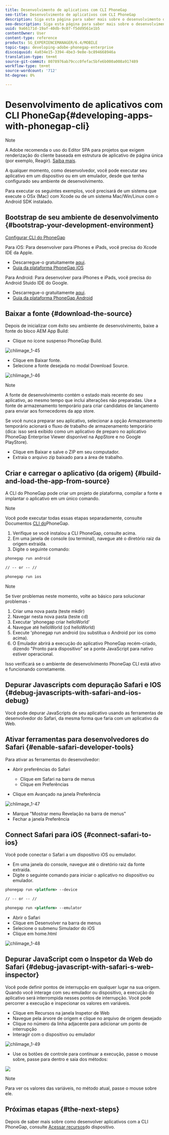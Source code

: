 ```yaml
---
title: Desenvolvimento de aplicativos com CLI PhoneGap
seo-title: Desenvolvimento de aplicativos com CLI PhoneGap
description: Siga esta página para saber mais sobre o desenvolvimento de aplicativos com CLI PhoneGap.
seo-description: Siga esta página para saber mais sobre o desenvolvimento de aplicativos com CLI PhoneGap.
uuid: 9a66171d-19af-40db-9c07-f5dd9561e1b5
contentOwner: User
content-type: reference
products: SG_EXPERIENCEMANAGER/6.4/MOBILE
topic-tags: developing-adobe-phonegap-enterprise
discoiquuid: 4a034e15-3394-4be3-9e8e-bc894668946a
translation-type: tm+mt
source-git-commit: 8078976ab79ccc0fefac5bfe6b000a008a917489
workflow-type: tm+mt
source-wordcount: '712'
ht-degree: 0%

---
```



# Desenvolvimento de aplicativos com CLI PhoneGap{#developing-apps-with-phonegap-cli}

>[!NOTE]
>
>A Adobe recomenda o uso do Editor SPA para projetos que exigem renderização do cliente baseada em estrutura de aplicativo de página única (por exemplo, Reagir). [Saiba mais](/help/sites-developing/spa-overview.md).

A qualquer momento, como desenvolvedor, você pode executar seu aplicativo em um dispositivo ou em um emulador, desde que tenha configurado seu ambiente de desenvolvimento.

Para executar os seguintes exemplos, você precisará de um sistema que execute o OSx (Mac) com Xcode ou de um sistema Mac/Win/Linux com o Android SDK instalado.

## Bootstrap de seu ambiente de desenvolvimento {#bootstrap-your-development-environment}

[Configurar CLI do PhoneGap](https://docs.phonegap.com/en/4.0.0/guide_cli_index.md.html#The%20Command-Line%20Interface)

Para iOS: Para desenvolver para iPhones e iPads, você precisa do Xcode IDE da Apple.

* Descarregue-o gratuitamente [aqui](https://developer.apple.com/xcode/downloads/).
* [Guia da plataforma PhoneGap iOS](https://docs.phonegap.com/en/4.0.0/guide_platforms_ios_index.md.html#iOS%20Platform%20Guide)

Para Android: Para desenvolver para iPhones e iPads, você precisa do Android Stuido IDE do Google.

* Descarregue-o gratuitamente [aqui](https://developer.android.com/sdk/index.html).
* [Guia da plataforma PhoneGap Android](https://docs.phonegap.com/en/4.0.0/guide_platforms_android_index.md.html#Android%20Platform%20Guide)

## Baixar a fonte {#download-the-source}

Depois de inicializar com êxito seu ambiente de desenvolvimento, baixe a fonte do bloco AEM App Build:

* Clique no ícone suspenso PhoneGap Build.

![chlimage_1-45](assets/chlimage_1-45.png)

* Clique em Baixar fonte.
* Selecione a fonte desejada no modal Download Source.

![chlimage_1-46](assets/chlimage_1-46.png)

>[!NOTE]
>
>A fonte de desenvolvimento contém o estado mais recente do seu aplicativo, ao mesmo tempo que inclui alterações não preparadas. Use a fonte de armazenamento temporário para criar candidatos de lançamento para enviar aos fornecedores da app store.
>
>Se você nunca preparar seu aplicativo, selecionar a opção Armazenamento temporário acionará o fluxo de trabalho de armazenamento temporário (dica: isso será exibido como um aplicativo de preparo no aplicativo PhoneGap Enterprise Viewer disponível na AppStore e no Google PlayStore).

* Clique em Baixar e salve o ZIP em seu computador.
* Extraia o arquivo zip baixado para a área de trabalho.

## Criar e carregar o aplicativo (da origem) {#build-and-load-the-app-from-source}

A CLI do PhoneGap pode criar um projeto de plataforma, compilar a fonte e implantar o aplicativo em um único comando.

>[!NOTE]
>
>Você pode executar todas essas etapas separadamente, consulte Documentos [CLI do](https://phonegap.com/blog/2014/11/13/phonegap-cli-3-6-3/)PhoneGap.

1. Verifique se você instalou a CLI PhoneGap, consulte acima.
1. Em uma janela de console (ou terminal), navegue até o diretório raiz da origem extraída.
1. Digite o seguinte comando:

```xml
phonegap run android

// -- or -- //

phonegap run ios
```

>[!NOTE]
>
>Se tiver problemas neste momento, volte ao básico para solucionar problemas -
>
>1. Criar uma nova pasta (teste mkdir)
>1. Navegar nesta nova pasta (teste cd)
>1. Executar &#39;phonegap criar helloWorld&#39;
>1. Navegue até helloWorld (cd helloWorld)
>1. Execute &#39;phonegap run android (ou substitua o Android por ios como acima).
>1. O Emulador abrirá a execução do aplicativo PhoneGap recém-criado, dizendo &quot;Pronto para dispositivo&quot; se a ponte JavaScript para nativo estiver operacional.

>
>
Isso verificará se o ambiente de desenvolvimento PhoneGap CLI está ativo e funcionando corretamente.

## Depurar Javascripts com depuração Safari e IOS {#debug-javascripts-with-safari-and-ios-debug}

Você pode depurar JavaScripts de seu aplicativo usando as ferramentas de desenvolvedor do Safari, da mesma forma que faria com um aplicativo da Web.

## Ativar ferramentas para desenvolvedores do Safari {#enable-safari-developer-tools}

Para ativar as ferramentas do desenvolvedor:

* Abrir preferências do Safari

   * Clique em Safari na barra de menus
   * Clique em Preferências

* Clique em Avançado na janela Preferência

![chlimage_1-47](assets/chlimage_1-47.png)

* Marque &quot;Mostrar menu Revelação na barra de menus&quot;
* Fechar a janela Preferência

## Connect Safari para iOS {#connect-safari-to-ios}

Você pode conectar o Safari a um dispositivo iOS ou emulador.

* Em uma janela do console, navegue até o diretório raiz da fonte extraída.
* Digite o seguinte comando para iniciar o aplicativo no dispositivo ou emulador.

```xml
phonegap run <platform> --device

// -- or -- //

phonegap run <platform> --emulator
```

* Abrir o Safari
* Clique em Desenvolver na barra de menus
* Selecione o submenu Simulador do iOS
* Clique em home.html

![chlimage_1-48](assets/chlimage_1-48.png)

## Depurar JavaScript com o Inspetor da Web do Safari {#debug-javascript-with-safari-s-web-inspector}

Você pode definir pontos de interrupção em qualquer lugar na sua origem. Quando você interage com seu emulador ou dispositivo, a execução do aplicativo será interrompida nesses pontos de interrupção. Você pode percorrer a execução e inspecionar os valores em variáveis.

* Clique em Recursos na janela Inspetor de Web
* Navegue pela árvore de origem e clique no arquivo de origem desejado
* Clique no número da linha adjacente para adicionar um ponto de interrupção
* Interagir com o dispositivo ou emulador

![chlimage_1-49](assets/chlimage_1-49.png)

* Use os botões de controle para continuar a execução, passe o mouse sobre, passe para dentro e saia dos métodos:

![](do-not-localize/chlimage_1-4.png)

>[!NOTE]
>
>Para ver os valores das variáveis, no método atual, passe o mouse sobre ele.

## Próximas etapas {#the-next-steps}

Depois de saber mais sobre como desenvolver aplicativos com a CLI PhoneGap, consulte [Acessar recursos](/help/mobile/phonegap-access-device-features.md)do dispositivo.
